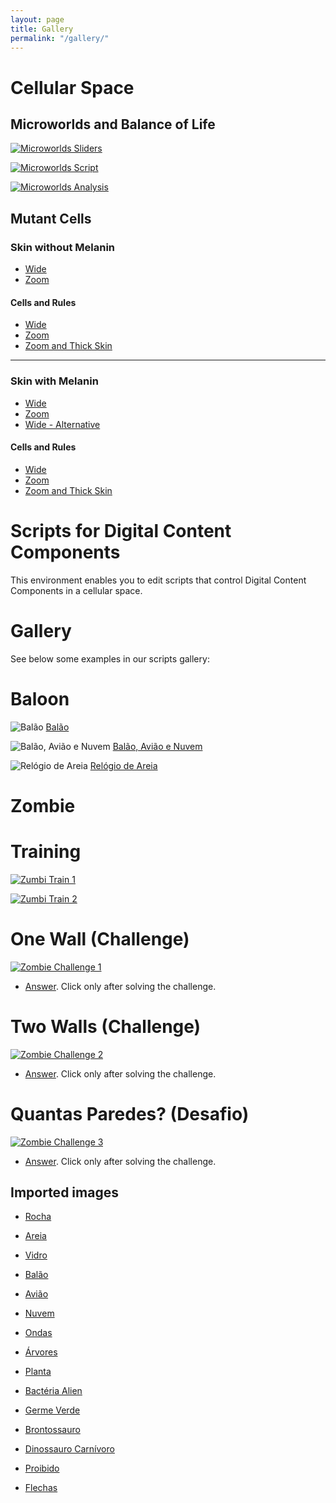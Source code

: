 ```yaml
---
layout: page
title: Gallery
permalink: "/gallery/"
---
```


# Cellular Space

## Microworlds and Balance of Life

[![Microworlds Sliders](/dcc/assets/images/gallery/microworlds-sliders.png)](/dcc/dcc/playground/scripts/editor.html?source=cell/microworld-sliders&mode=no-script-no-hide)

[![Microworlds Script](/dcc/assets/images/gallery/microworlds-script.png)](/dcc/dcc/playground/scripts/editor.html?source=cell/microworld-scripts)

[![Microworlds Analysis](/dcc/assets/images/gallery/microworlds-sliders-datasci.png)](/dcc/dcc/playground/scripts/editor.html?source=cell/microworld-sliders-datasci&mode=no-script-no-hide)

## Mutant Cells

### Skin without Melanin

* [Wide](https://harena-lab.github.io/dcc/dcc/playground/scripts/editor-dev.html?source=cell/mutant-cell-scripts-dev-skin-1)
* [Zoom](https://harena-lab.github.io/dcc/dcc/playground/scripts/editor-dev.html?source=cell/mutant-cell-scripts-dev-skin-1-zoom)

#### Cells and Rules

* [Wide](https://harena-lab.github.io/dcc/dcc/playground/scripts/gallery/cell-dev/mutant-cell-skin-1.space)
* [Zoom](https://harena-lab.github.io/dcc/dcc/playground/scripts/gallery/cell-dev/mutant-cell-skin-1-zoom.space)
* [Zoom and Thick Skin](https://harena-lab.github.io/dcc/dcc/playground/scripts/gallery/cell-dev/mutant-cell-skin-1-zoom-thick.space)

<hr>

### Skin with Melanin

* [Wide](https://harena-lab.github.io/dcc/dcc/playground/scripts/editor-dev.html?source=cell/mutant-cell-scripts-dev-skin-2-melanin)
* [Zoom](https://harena-lab.github.io/dcc/dcc/playground/scripts/editor-dev.html?source=cell/mutant-cell-scripts-dev-skin-2-melanin-zoom)
* [Wide - Alternative](https://harena-lab.github.io/dcc/dcc/playground/scripts/editor-dev.html?source=cell/mutant-cell-scripts-dev-skin-3-melanin-alternative)

#### Cells and Rules

* [Wide](https://harena-lab.github.io/dcc/dcc/playground/scripts/gallery/cell-dev/mutant-cell-skin-2-melanin.space)
* [Zoom](https://harena-lab.github.io/dcc/dcc/playground/scripts/gallery/cell-dev/mutant-cell-skin-2-melanin-zoom.space)
* [Zoom and Thick Skin](https://harena-lab.github.io/dcc/dcc/playground/scripts/gallery/cell-dev/mutant-cell-skin-2-melanin-zoom-thick.space)

# Scripts for Digital Content Components

This environment enables you to edit scripts that control Digital Content Components in a cellular space.

# Gallery

See below some examples in our scripts gallery:

# Baloon

![Balão](images/movement-fly-balloon.png)
[Balão](editor.html?source=cell/movement-fly-balloon)

![Balão, Avião e Nuvem](images/movement-fly-balloon-cloud-plane.png)
[Balão, Avião e Nuvem](editor.html?source=cell/movement-fly-balloon-cloud-plane)

![Relógio de Areia](images/movement-sand-clock.png)
[Relógio de Areia](editor.html?source=cell/movement-sand-clock)

# Zombie

# Training

[![Zumbi Train 1](images/zombie-wall.png)](editor.html?source=cell/zombie-wall-train1&mode=no-script)

[![Zumbi Train 2](images/zombie-wall.png)](editor.html?source=cell/zombie-wall-train2&mode=no-script)

# One Wall (Challenge)

[![Zombie Challenge 1](images/zombie-wall-challenge1.png)](editor.html?source=cell/zombie-wall-hidden-challenge1&mode=no-script)

* [Answer](editor.html?source=cell/zombie-wall-challenge1&mode=no-script).
Click only after solving the challenge.

# Two Walls (Challenge)

[![Zombie Challenge 2](images/zombie-wall-challenge2.png)](editor.html?source=cell/zombie-wall-hidden-challenge2&mode=no-script)

* [Answer](editor.html?source=cell/zombie-wall-challenge2&mode=no-script).
Click only after solving the challenge.

# Quantas Paredes? (Desafio)

[![Zombie Challenge 3](images/zombie-wall-challenge3.png)](editor.html?source=cell/zombie-wall-hidden-challenge3&mode=no-script)

* [Answer](editor.html?source=cell/zombie-wall-challenge3&mode=no-script).
Click only after solving the challenge.

## Imported images

* [Rocha](https://pixabay.com/vectors/rocks-stones-mining-soil-pebbles-155635/)
* [Areia](https://pixabay.com/vectors/template-pattern-seamless-blue-1099298/)
* [Vidro](https://pixabay.com/vectors/ball-balls-glass-glow-glowing-1293319/)
* [Balão](https://pixabay.com/vectors/balloon-blue-shiny-helium-happy-25734/)
* [Avião](https://pixabay.com/illustrations/children-s-plane-red-kids-plane-1789559/)
* [Nuvem](https://pixabay.com/vectors/cloud-thought-weather-153992/)

* [Ondas](https://pixabay.com/vectors/blue-water-pattern-sea-tide-waves-309761/)

* [Árvores](https://pixabay.com/vectors/tree-environment-ecology-nature-146748/)
* [Planta](https://pixabay.com/vectors/sapling-plant-growing-seedling-154734/)

* [Bactéria Alien](https://pixabay.com/vectors/virus-alien-health-bug-medical-312665/)
* [Germe Verde](https://pixabay.com/vectors/germ-virus-bacteria-infection-308922/)

* [Brontossauro](https://pixabay.com/vectors/brontosaurus-dinosaurs-extinct-37797/)
* [Dinossauro Carnívoro](https://pixabay.com/vectors/cartoon-comic-dino-dinosaur-green-1299393/)

* [Proibido](https://pixabay.com/vectors/no-symbol-prohibition-sign-39767/)
* [Flechas](https://pixabay.com/vectors/arrow-direction-turn-set-left-36877/)
